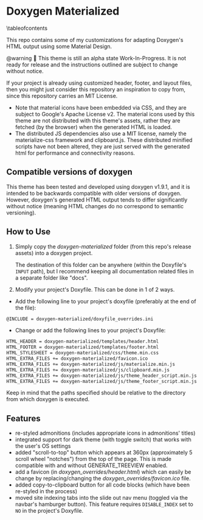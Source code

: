 # Doxygen Materialized

<!-- markdownlint-disable -->

\tableofcontents

This repo contains some of my customizations for adapting Doxygen's HTML output using some Material Design.

@warning 🚧
This theme is still an alpha state Work-In-Progress. It is not ready for release and the instructions
outlined are subject to change without notice.


If your project is already using customized header, footer, and layout files, then you might just consider this repository an inspiration to copy from, since this repository carries an MIT License.
- Note that material icons have been embedded via CSS, and they are subject to Google's Apache
  License v2. The material icons used by this theme are not distributed with this theme's
  assets, rather they are fetched (by the browser) when the generated HTML is loaded.
- The distributed JS dependencies also use a MIT license, namely the materialize-css framework
  and clipboard.js. These distributed minified scripts have not been altered, they are just served with the generated html for performance and connectivity reasons.

## Compatible versions of doxygen
This theme has been tested and developed using doxygen v1.9.1, and it is intended to be
backwards compatible with older versions of doxygen. However, doxygen's generated HTML
output tends to differ significantly without notice (meaning HTML changes do no correspond
to semantic versioning).

## How to Use

1. Simply copy the *doxygen-materialized* folder (from this repo's release assets) into a
   doxygen project.

   The destination of this folder can be anywhere (within the Doxyfile's `INPUT` path), but I recommend keeping all documentation related files in a separate folder like "docs".
2. Modify your project's Doxyfile. This can be done in 1 of 2 ways.

  - Add the following line to your project's doxyfile (preferably at the end of the file):
  ```txt
  @INCLUDE = doxygen-materialized/doxyfile_overrides.ini
  ```
  - Change or add the following lines to your project's Doxyfile:
  ```txt
  HTML_HEADER = doxygen-materialized/templates/header.html
  HTML_FOOTER = doxygen-materialized/templates/footer.html
  HTML_STYLESHEET = doxygen-materialized/css/theme.min.css
  HTML_EXTRA_FILES += doxygen-materialized/favicon.ico
  HTML_EXTRA_FILES += doxygen-materialized/js/materialize.min.js
  HTML_EXTRA_FILES += doxygen-materialized/js/clipboard.min.js
  HTML_EXTRA_FILES += doxygen-materialized/js/theme_header_script.min.js
  HTML_EXTRA_FILES += doxygen-materialized/js/theme_footer_script.min.js
  ```

  Keep in mind that the paths specified should be relative to the directory from which
  doxygen is executed.


## Features

- re-styled admonitions (includes appropriate icons in admonitions' titles)
- integrated support for dark theme (with toggle switch) that works with the user's OS settings
- added "scroll-to-top" button which appears at 360px (approximately 5 scroll wheel "notches")
  from the top of the page. This is made compatible with and without GENERATE_TREEVIEW enabled.
- add a favicon (in *doxygen_overrides/header.html*) which can easily be change by
  replacing/changing the *doxygen_overrides/favicon.ico* file.
- added copy-to-clipboard button for all code blocks (which have been re-styled in the process)
- moved site indexing tabs into the slide out nav menu (toggled via the navbar's hamburger
  button). This feature requires `DISABLE_INDEX` set to `NO` in the project's Doxyfile.
